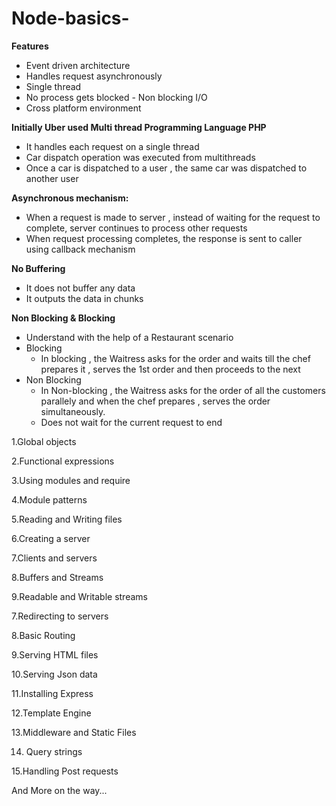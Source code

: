 # Node-basics-

<b>Features</b>
  - Event driven architecture
  - Handles request asynchronously 
  - Single thread 
  - No process gets blocked - Non blocking I/O
  - Cross platform environment 
  
<b>Initially Uber used Multi thread Programming Language PHP</b>
  - It handles each request on a single thread 
  - Car dispatch operation was executed from multithreads  
  - Once a car is dispatched to a user , the same car was dispatched to another user 
  
<b>Asynchronous mechanism:</b>
  - When a request is made to server , instead of waiting for the request to complete, server continues to process other requests
  - When request processing completes, the response is sent to caller using callback mechanism
 
<b>No Buffering</b>
  - It does not buffer any data
  - It outputs the data in chunks 
  
 <b>Non Blocking & Blocking</b>
  - Understand with the help of a Restaurant scenario 
  - Blocking 
    - In blocking , the Waitress asks for the order and waits till the chef prepares it , serves the 1st order and then proceeds to the next 
  - Non Blocking 
    - In Non-blocking ,  the Waitress asks for the order of all the customers  parallely and when the chef prepares , serves the order simultaneously. 
    - Does not wait for the current request to end 

1.Global objects

2.Functional expressions 

3.Using modules and require 

4.Module patterns

5.Reading and Writing files 

6.Creating a server 

7.Clients and servers 

8.Buffers and Streams 

9.Readable and Writable streams 

7.Redirecting to servers

8.Basic Routing 

9.Serving HTML files 

10.Serving Json data

11.Installing Express 

12.Template Engine

13.Middleware and Static Files 

14. Query strings 

15.Handling Post requests


And More on the way...




